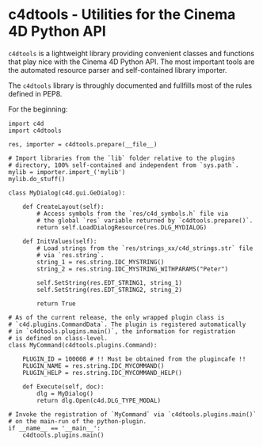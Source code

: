 c4dtools - Utilities for the Cinema 4D Python API
=================================================

`c4dtools` is a lightweight library providing convenient classes and functions
that play nice with the Cinema 4D Python API. The most important tools are the
automated resource parser and self-contained library importer.

The `c4dtools` library is throughly documented and fullfills most of the rules
defined in PEP8.

For the beginning:

    import c4d
    import c4dtools

    res, importer = c4dtools.prepare(__file__)

    # Import libraries from the `lib` folder relative to the plugins
    # directory, 100% self-contained and independent from `sys.path`.
    mylib = importer.import_('mylib')
    mylib.do_stuff()

    class MyDialog(c4d.gui.GeDialog):

        def CreateLayout(self):
            # Access symbols from the `res/c4d_symbols.h` file via
            # the global `res` variable returned by `c4dtools.prepare()`.
            return self.LoadDialogResource(res.DLG_MYDIALOG)

        def InitValues(self):
            # Load strings from the `res/strings_xx/c4d_strings.str` file
            # via `res.string`.
            string_1 = res.string.IDC_MYSTRING()
            string_2 = res.string.IDC_MYSTRING_WITHPARAMS("Peter")

            self.SetString(res.EDT_STRING1, string_1)
            self.SetString(res.EDT_STRING2, string_2)

            return True

    # As of the current release, the only wrapped plugin class is
    # `c4d.plugins.CommandData`. The plugin is registered automatically
    # in `c4dtools.plugins.main()`, the information for registration
    # is defined on class-level.
    class MyCommand(c4dtools.plugins.Command):

        PLUGIN_ID = 100008 # !! Must be obtained from the plugincafe !!
        PLUGIN_NAME = res.string.IDC_MYCOMMAND()
        PLUGIN_HELP = res.string.IDC_MYCOMMAND_HELP()

        def Execute(self, doc):
            dlg = MyDialog()
            return dlg.Open(c4d.DLG_TYPE_MODAL)

    # Invoke the registration of `MyCommand` via `c4dtools.plugins.main()`
    # on the main-run of the python-plugin.
    if __name__ == '__main__':
        c4dtools.plugins.main()


